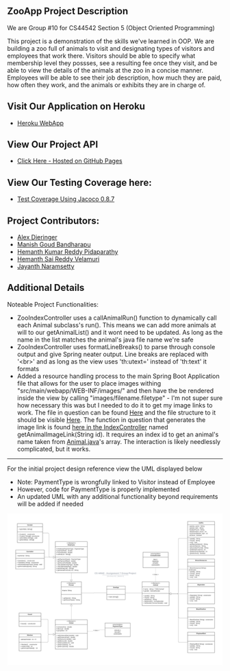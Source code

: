 ## ZooApp Project Description

We are Group #10 for CS44542 Section 5 (Object Oriented Programming)

This project is a demonstration of the skills we've learned in OOP. We are building a zoo full of animals to visit and designating types of visitors and employees that work there.  Visitors should be able to specify what membership level they possses, see a resulting fee once they visit, and be able to view the details of the animals at the zoo in a concise manner.  Employees will be able to see their job description, how much they are paid, how often they work, and the animals or exhibits they are in charge of.

## Visit Our Application on Heroku
- [Heroku WebApp](https://group10zoo.herokuapp.com/)

## View Our Project API
 - [Click Here - Hosted on GitHub Pages](https://dierale.github.io/ZooGroup10/)

## View Our Testing Coverage here:
 - [Test Coverage Using Jacoco 0.8.7](https://dierale.github.io/ZooGroup10/Zoo10Group-Coverage.html)

## Project Contributors:
 - [Alex Dieringer](https://github.com/Dierale)
 - [Manish Goud Bandharapu](https://github.com/919610362)
 - [Hemanth Kumar Reddy Pidaparathy](https://github.com/Hemanthkumarreddy)
 - [Hemanth Sai Reddy Velamuri](https://github.com/hemanthsaireddyvelamuri)
 - [Jayanth Naramsetty](https://github.com/jayanthnaramsetty)

## Additional Details
Noteable Project Functionalities:
 - ZooIndexController uses a callAnimalRun() function to dynamically call each Animal subclass's run(). This means we can add more animals at will to our getAnimalList() and it wont need to be updated. As long as the name in the list matches the animal's java file name we're safe
 - ZooIndexController uses formatLineBreaks() to parse through console output and give Spring neater output. Line breaks are replaced with '\<br>' and as long as the view uses 'th:utext=' instead of 'th:text' it formats
 - Added a resource handling process to the main Spring Boot Application file that allows for the user to place images withing "src/main/webapp/WEB-INF/images/" and then have the be rendered inside the view by calling "images/filename.filetype" - I'm not super sure how necessary this was but I needed to do it to get my image links to work. The file in question can be found [Here](https://github.com/Dierale/ZooGroup10/blob/main/src/main/java/edu/nwmissouri/zoo10group/ZooApp.java) and the file structure to it should be visible [Here](https://github.com/Dierale/ZooGroup10/tree/main/src/main/webapp/WEB-INF/images). The function in question that generates the image link is found [here in the IndexController](https://github.com/Dierale/ZooGroup10/blob/main/src/main/java/edu/nwmissouri/zoo10group/ZooIndexController.java) named getAnimalImageLink(String id). It requires an index id to get an animal's name taken from [Animal.java](https://github.com/Dierale/ZooGroup10/blob/main/src/main/java/edu/nwmissouri/zoo10group/Animal.java)'s array.  The interaction is likely needlessly complicated, but it works.

---

For the initial project design reference view the UML displayed below
 - Note: PaymentType is wrongfully linked to Visitor instead of Employee
 - However, code for PaymentType is properly implemented
 - An updated UML with any additional functionality beyond requirements will be added if needed

![UML Diagram](UML_REFERENCE.png)
